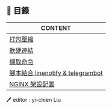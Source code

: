 ## 💭 目錄
| CONTENT | 
| ------ | 
| [打包壓縮](https://github.com/yichien1019/Linux/blob/main/Linux-BASIC/%E6%89%93%E5%8C%85%E5%A3%93%E7%B8%AE.md) | 
| [軟硬連結](https://github.com/yichien1019/Linux/blob/main/Linux-BASIC/%E8%BB%9F%E7%A1%AC%E9%80%A3%E7%B5%90.md) |  
| [擷取命令](https://github.com/yichien1019/Linux/blob/main/Linux-BASIC/%E6%93%B7%E5%8F%96%E5%91%BD%E4%BB%A4.md) | 
| [腳本結合 linenotify & telegrambot](https://github.com/yichien1019/Linux/blob/main/Linux-BASIC/shell_linenotify%26telegrambot.md) |  
| [NGINX 架設配置](https://github.com/yichien1019/Linux/blob/main/Linux-BASIC/nginx.md) |  

🖊️ editor : yi-chien Liu